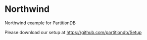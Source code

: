 # Northwind
Northwind example for PartitionDB

Please download our setup at https://github.com/partitiondb/Setup
